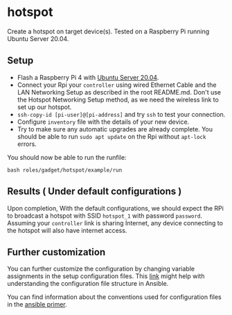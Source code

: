 # hotspot
Create a hotspot on target device(s). Tested on a Raspberry Pi running Ubuntu Server 20.04.

## Setup
* Flash a Raspberry Pi 4 with [Ubuntu Server 20.04](https://ubuntu.com/download/raspberry-pi).
* Connect your Rpi your `controller` using wired Ethernet Cable and the LAN Networking Setup as described in the root README.md. Don't use the Hotspot Networking Setup method, as we need the wireless link to set up our hotspot.
* `ssh-copy-id [pi-user]@[pi-address]`  and try `ssh` to test your connection.
* Configure `inventory` file with the details of your new device.
* Try to make sure any automatic upgrades are already complete. You should be able to run `sudo apt update` on the Rpi without `apt-lock` errors.


You should now be able to run the runfile:
```
bash roles/gadget/hotspot/example/run
```

## Results ( Under default configurations )
Upon completion, With the default configurations, we should expect the RPi to broadcast a hotspot with SSID `hotspot_1` with password `password`. Assuming your `controller` link is sharing Internet, any device connecting to the hotspot will also have internet access.

## Further customization
You can further customize the configuration by changing variable assignments in the setup configuration files. This [link](https://docs.ansible.com/ansible/latest/user_guide/intro_inventory.html#group-variables) might help with understanding the configuration file structure in Ansible.

You can find information about the conventions used for configuration files in the [ansible primer](/docs/ansible_primer.md#Conventions).

